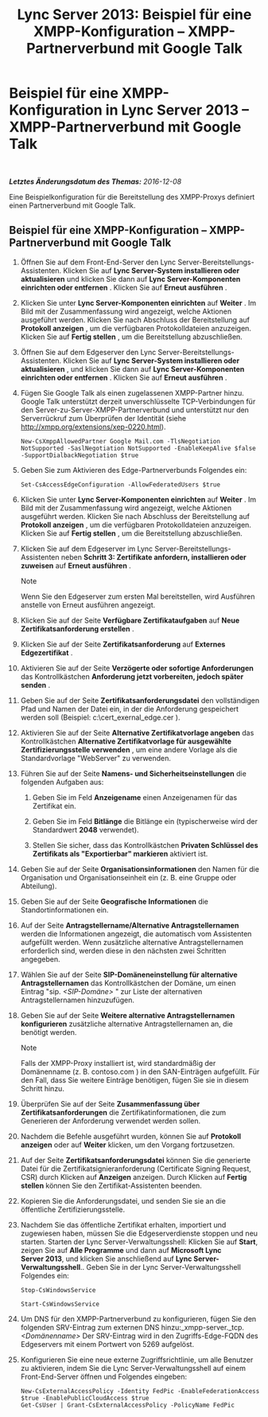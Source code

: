 ﻿---
title: 'Lync Server 2013: Beispiel für eine XMPP-Konfiguration – XMPP-Partnerverbund mit Google Talk'
TOCTitle: Beispiel für eine XMPP-Konfiguration – XMPP-Partnerverbund mit Google Talk
ms:assetid: 360a2f7b-015b-4e93-ac67-0f609c21f1a2
ms:mtpsurl: https://technet.microsoft.com/de-de/library/JJ204807(v=OCS.15)
ms:contentKeyID: 49293654
ms.date: 12/10/2016
mtps_version: v=OCS.15
ms.translationtype: HT
---

# Beispiel für eine XMPP-Konfiguration in Lync Server 2013 – XMPP-Partnerverbund mit Google Talk

 

_**Letztes Änderungsdatum des Themas:** 2016-12-08_

Eine Beispielkonfiguration für die Bereitstellung des XMPP-Proxys definiert einen Partnerverbund mit Google Talk.

## Beispiel für eine XMPP-Konfiguration – XMPP-Partnerverbund mit Google Talk

1.  Öffnen Sie auf dem Front-End-Server den Lync Server-Bereitstellungs-Assistenten. Klicken Sie auf **Lync Server-System installieren oder aktualisieren** und klicken Sie dann auf **Lync Server-Komponenten einrichten oder entfernen** . Klicken Sie auf **Erneut ausführen** .

2.  Klicken Sie unter **Lync Server-Komponenten einrichten** auf **Weiter** . Im Bild mit der Zusammenfassung wird angezeigt, welche Aktionen ausgeführt werden. Klicken Sie nach Abschluss der Bereitstellung auf **Protokoll anzeigen** , um die verfügbaren Protokolldateien anzuzeigen. Klicken Sie auf **Fertig stellen** , um die Bereitstellung abzuschließen.

3.  Öffnen Sie auf dem Edgeserver den Lync Server-Bereitstellungs-Assistenten. Klicken Sie auf **Lync Server-System installieren oder aktualisieren** , und klicken Sie dann auf **Lync Server-Komponenten einrichten oder entfernen** . Klicken Sie auf **Erneut ausführen** .

4.  Fügen Sie Google Talk als einen zugelassenen XMPP-Partner hinzu. Google Talk unterstützt derzeit unverschlüsselte TCP-Verbindungen für den Server-zu-Server-XMPP-Partnerverbund und unterstützt nur den Serverrückruf zum Überprüfen der Identität (siehe <http://xmpp.org/extensions/xep-0220.html>).
    
        New-CsXmppAllowedPartner Google Mail.com -TlsNegotiation NotSupported -SaslNegotiation NotSupported -EnableKeepAlive $false -SupportDialbackNegotiation $true

5.  Geben Sie zum Aktivieren des Edge-Partnerverbunds Folgendes ein:
    
        Set-CsAccessEdgeConfiguration -AllowFederatedUsers $true

6.  Klicken Sie unter **Lync Server-Komponenten einrichten** auf **Weiter** . Im Bild mit der Zusammenfassung wird angezeigt, welche Aktionen ausgeführt werden. Klicken Sie nach Abschluss der Bereitstellung auf **Protokoll anzeigen** , um die verfügbaren Protokolldateien anzuzeigen. Klicken Sie auf **Fertig stellen** , um die Bereitstellung abzuschließen.

7.  Klicken Sie auf dem Edgeserver im Lync Server-Bereitstellungs-Assistenten neben **Schritt 3: Zertifikate anfordern, installieren oder zuweisen** auf **Erneut ausführen** .
    

    > [!NOTE]
    > Wenn Sie den Edgeserver zum ersten Mal bereitstellen, wird Ausführen anstelle von Erneut ausführen angezeigt.



8.  Klicken Sie auf der Seite **Verfügbare Zertifikataufgaben** auf **Neue Zertifikatsanforderung erstellen** .

9.  Klicken Sie auf der Seite **Zertifikatsanforderung** auf **Externes Edgezertifikat** .

10. Aktivieren Sie auf der Seite **Verzögerte oder sofortige Anforderungen** das Kontrollkästchen **Anforderung jetzt vorbereiten, jedoch später senden** .

11. Geben Sie auf der Seite **Zertifikatsanforderungsdatei** den vollständigen Pfad und Namen der Datei ein, in der die Anforderung gespeichert werden soll (Beispiel: c:\\cert\_exernal\_edge.cer ).

12. Aktivieren Sie auf der Seite **Alternative Zertifikatvorlage angeben** das Kontrollkästchen **Alternative Zertifikatvorlage für ausgewählte Zertifizierungsstelle verwenden** , um eine andere Vorlage als die Standardvorlage "WebServer" zu verwenden.

13. Führen Sie auf der Seite **Namens- und Sicherheitseinstellungen** die folgenden Aufgaben aus:
    
    1.  Geben Sie im Feld **Anzeigename** einen Anzeigenamen für das Zertifikat ein.
    
    2.  Geben Sie im Feld **Bitlänge** die Bitlänge ein (typischerweise wird der Standardwert **2048** verwendet).
    
    3.  Stellen Sie sicher, dass das Kontrollkästchen **Privaten Schlüssel des Zertifikats als "Exportierbar" markieren** aktiviert ist.

14. Geben Sie auf der Seite **Organisationsinformationen** den Namen für die Organisation und Organisationseinheit ein (z. B. eine Gruppe oder Abteilung).

15. Geben Sie auf der Seite **Geografische Informationen** die Standortinformationen ein.

16. Auf der Seite **Antragstellername/Alternative Antragstellernamen** werden die Informationen angezeigt, die automatisch vom Assistenten aufgefüllt werden. Wenn zusätzliche alternative Antragstellernamen erforderlich sind, werden diese in den nächsten zwei Schritten angegeben.

17. Wählen Sie auf der Seite **SIP-Domäneneinstellung für alternative Antragstellernamen** das Kontrollkästchen der Domäne, um einen Eintrag "sip. *\<SIP-Domäne\>* " zur Liste der alternativen Antragstellernamen hinzuzufügen.

18. Geben Sie auf der Seite **Weitere alternative Antragstellernamen konfigurieren** zusätzliche alternative Antragstellernamen an, die benötigt werden.
    

    > [!NOTE]
    > Falls der XMPP-Proxy installiert ist, wird standardmäßig der Domänenname (z.&nbsp;B. contoso.com ) in den SAN-Einträgen aufgefüllt. Für den Fall, dass Sie weitere Einträge benötigen, fügen Sie sie in diesem Schritt hinzu.



19. Überprüfen Sie auf der Seite **Zusammenfassung über Zertifikatsanforderungen** die Zertifikatinformationen, die zum Generieren der Anforderung verwendet werden sollen.

20. Nachdem die Befehle ausgeführt wurden, können Sie auf **Protokoll anzeigen** oder auf **Weiter** klicken, um den Vorgang fortzusetzen.

21. Auf der Seite **Zertifikatsanforderungsdatei** können Sie die generierte Datei für die Zertifikatsignieranforderung (Certificate Signing Request, CSR) durch Klicken auf **Anzeigen** anzeigen. Durch Klicken auf **Fertig stellen** können Sie den Zertifikat-Assistenten beenden.

22. Kopieren Sie die Anforderungsdatei, und senden Sie sie an die öffentliche Zertifizierungsstelle.

23. Nachdem Sie das öffentliche Zertifikat erhalten, importiert und zugewiesen haben, müssen Sie die Edgeserverdienste stoppen und neu starten. Starten der Lync Server-Verwaltungsshell: Klicken Sie auf **Start**, zeigen Sie auf **Alle Programme** und dann auf **Microsoft Lync Server 2013**, und klicken Sie anschließend auf **Lync Server-Verwaltungsshell**.. Geben Sie in der Lync Server-Verwaltungsshell Folgendes ein:
    
        Stop-CsWindowsService
    
        Start-CsWindowsService

24. Um DNS für den XMPP-Partnerverbund zu konfigurieren, fügen Sie den folgenden SRV-Eintrag zum externen DNS hinzu:\_xmpp-server.\_tcp. *\<Domänenname\>* Der SRV-Eintrag wird in den Zugriffs-Edge-FQDN des Edgeservers mit einem Portwert von 5269 aufgelöst.

25. Konfigurieren Sie eine neue externe Zugriffsrichtlinie, um alle Benutzer zu aktivieren, indem Sie die Lync Server-Verwaltungsshell auf einem Front-End-Server öffnen und Folgendes eingeben:
    
        New-CsExternalAccessPolicy -Identity FedPic -EnableFederationAccess $true -EnablePublicCloudAccess $true
        Get-CsUser | Grant-CsExternalAccessPolicy -PolicyName FedPic

